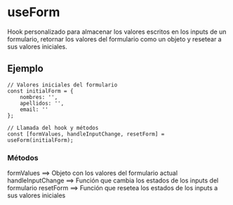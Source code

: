 # useForm

Hook personalizado para almacenar los valores escritos en los inputs de un formulario, retornar los valores del formulario como un objeto y resetear a sus valores iniciales.

## Ejemplo

```
// Valores iniciales del formulario
const initialForm = {
    nombres: '',
    apellidos: '',
    email: ''
};

// Llamada del hook y métodos
const [formValues, handleInputChange, resetForm] = useForm(initialForm);

```
### Métodos
formValues  ==>  Objeto con los valores del formulario actual
handleInputChange ==>  Función que cambia los estados de los inputs del formulario
resetForm ==>  Función que resetea los estados de los inputs a sus valores iniciales
